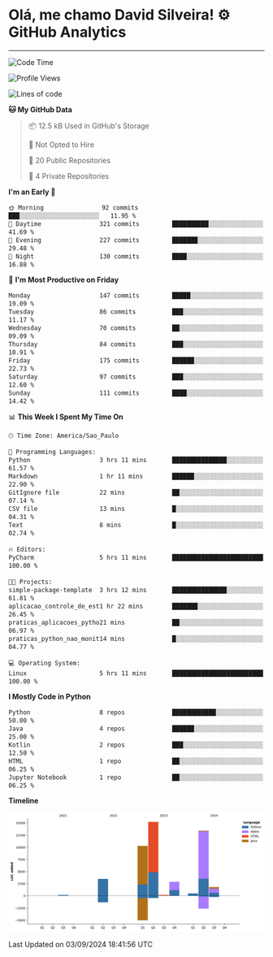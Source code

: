 
# Olá, me chamo David Silveira! ⚙️ GitHub Analytics

---
<!--START_SECTION:waka-->
![Code Time](http://img.shields.io/badge/Code%20Time-202%20hrs%2012%20mins-blue)

![Profile Views](http://img.shields.io/badge/Profile%20Views-12-blue)

![Lines of code](https://img.shields.io/badge/From%20Hello%20World%20I%27ve%20Written-47.7%20thousand%20lines%20of%20code-blue)

**🐱 My GitHub Data** 

> 📦 12.5 kB Used in GitHub's Storage 
 > 
> 🚫 Not Opted to Hire
 > 
> 📜 20 Public Repositories 
 > 
> 🔑 4 Private Repositories 
 > 
**I'm an Early 🐤** 

```text
🌞 Morning                92 commits          ███░░░░░░░░░░░░░░░░░░░░░░   11.95 % 
🌆 Daytime                321 commits         ██████████░░░░░░░░░░░░░░░   41.69 % 
🌃 Evening                227 commits         ███████░░░░░░░░░░░░░░░░░░   29.48 % 
🌙 Night                  130 commits         ████░░░░░░░░░░░░░░░░░░░░░   16.88 % 
```
📅 **I'm Most Productive on Friday** 

```text
Monday                   147 commits         █████░░░░░░░░░░░░░░░░░░░░   19.09 % 
Tuesday                  86 commits          ███░░░░░░░░░░░░░░░░░░░░░░   11.17 % 
Wednesday                70 commits          ██░░░░░░░░░░░░░░░░░░░░░░░   09.09 % 
Thursday                 84 commits          ███░░░░░░░░░░░░░░░░░░░░░░   10.91 % 
Friday                   175 commits         ██████░░░░░░░░░░░░░░░░░░░   22.73 % 
Saturday                 97 commits          ███░░░░░░░░░░░░░░░░░░░░░░   12.60 % 
Sunday                   111 commits         ████░░░░░░░░░░░░░░░░░░░░░   14.42 % 
```


📊 **This Week I Spent My Time On** 

```text
🕑︎ Time Zone: America/Sao_Paulo

💬 Programming Languages: 
Python                   3 hrs 11 mins       ███████████████░░░░░░░░░░   61.57 % 
Markdown                 1 hr 11 mins        ██████░░░░░░░░░░░░░░░░░░░   22.90 % 
GitIgnore file           22 mins             ██░░░░░░░░░░░░░░░░░░░░░░░   07.14 % 
CSV file                 13 mins             █░░░░░░░░░░░░░░░░░░░░░░░░   04.31 % 
Text                     8 mins              █░░░░░░░░░░░░░░░░░░░░░░░░   02.74 % 

🔥 Editors: 
PyCharm                  5 hrs 11 mins       █████████████████████████   100.00 % 

🐱‍💻 Projects: 
simple-package-template  3 hrs 12 mins       ███████████████░░░░░░░░░░   61.81 % 
aplicacao_controle_de_est1 hr 22 mins        ███████░░░░░░░░░░░░░░░░░░   26.45 % 
praticas_aplicacoes_pytho21 mins             ██░░░░░░░░░░░░░░░░░░░░░░░   06.97 % 
praticas_python_nao_monit14 mins             █░░░░░░░░░░░░░░░░░░░░░░░░   04.77 % 

💻 Operating System: 
Linux                    5 hrs 11 mins       █████████████████████████   100.00 % 
```

**I Mostly Code in Python** 

```text
Python                   8 repos             ████████████░░░░░░░░░░░░░   50.00 % 
Java                     4 repos             ██████░░░░░░░░░░░░░░░░░░░   25.00 % 
Kotlin                   2 repos             ███░░░░░░░░░░░░░░░░░░░░░░   12.50 % 
HTML                     1 repo              ██░░░░░░░░░░░░░░░░░░░░░░░   06.25 % 
Jupyter Notebook         1 repo              ██░░░░░░░░░░░░░░░░░░░░░░░   06.25 % 
```



**Timeline**

![Lines of Code chart](https://raw.githubusercontent.com/DavidSilveira80/DavidSilveira80/master/assets/bar_graph.png)


 Last Updated on 03/09/2024 18:41:56 UTC
<!--END_SECTION:waka-->


